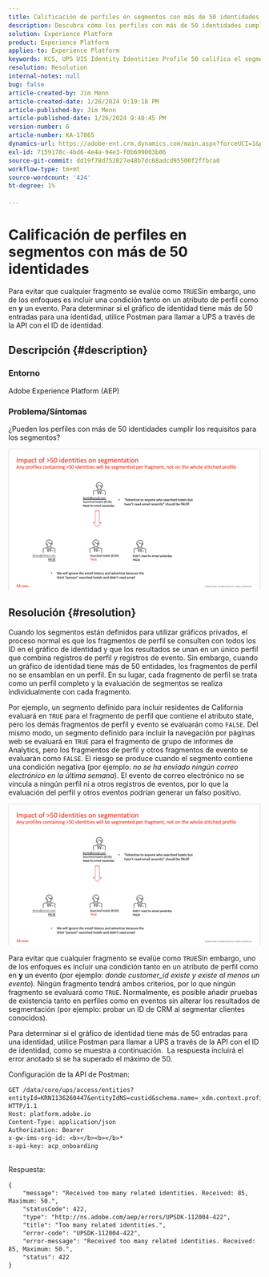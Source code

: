 ```yaml
---
title: Calificación de perfiles en segmentos con más de 50 identidades
description: Descubra cómo los perfiles con más de 50 identidades cumplen los requisitos para los segmentos de Adobe Experience Platform.
solution: Experience Platform
product: Experience Platform
applies-to: Experience Platform
keywords: KCS, UPS UIS Identity Identities Profile 50 califica el segmento, la calificación, Adobe Experience Platform, AEP, Cómo
resolution: Resolution
internal-notes: null
bug: false
article-created-by: Jim Menn
article-created-date: 1/26/2024 9:19:18 PM
article-published-by: Jim Menn
article-published-date: 1/26/2024 9:40:45 PM
version-number: 6
article-number: KA-17865
dynamics-url: https://adobe-ent.crm.dynamics.com/main.aspx?forceUCI=1&pagetype=entityrecord&etn=knowledgearticle&id=697b5c8d-90bc-ee11-a569-6045bd006268
exl-id: 7159178c-4bd6-4e4a-94e3-f0b699003b86
source-git-commit: dd19f78d752827e48b7dc68adcd95500f2ffbca0
workflow-type: tm+mt
source-wordcount: '424'
ht-degree: 1%

---
```


# Calificación de perfiles en segmentos con más de 50 identidades


Para evitar que cualquier fragmento se evalúe como `TRUE`Sin embargo, uno de los enfoques es incluir una condición tanto en un atributo de perfil como en <b>y</b> un evento. Para determinar si el gráfico de identidad tiene más de 50 entradas para una identidad, utilice Postman para llamar a UPS a través de la API con el ID de identidad.

## Descripción {#description}


### <b>Entorno</b>

Adobe Experience Platform (AEP)



### <b>Problema/Síntomas</b>

¿Pueden los perfiles con más de 50 identidades cumplir los requisitos para los segmentos?



![](assets/___6a7b5c8d-90bc-ee11-a569-6045bd006268___.png)






## Resolución {#resolution}


Cuando los segmentos están definidos para utilizar gráficos privados, el proceso normal es que los fragmentos de perfil se consulten con todos los ID en el gráfico de identidad y que los resultados se unan en un único perfil que combina registros de perfil y registros de evento. Sin embargo, cuando un gráfico de identidad tiene más de 50 entidades, los fragmentos de perfil no se ensamblan en un perfil. En su lugar, cada fragmento de perfil se trata como un perfil completo y la evaluación de segmentos se realiza individualmente con cada fragmento.

Por ejemplo, un segmento definido para incluir residentes de California evaluará en `TRUE` para el fragmento de perfil que contiene el atributo state, pero los demás fragmentos de perfil y evento se evaluarán como `FALSE`. Del mismo modo, un segmento definido para incluir la navegación por páginas web se evaluará en `TRUE` para el fragmento de grupo de informes de Analytics, pero los fragmentos de perfil y otros fragmentos de evento se evaluarán como `FALSE`. El riesgo se produce cuando el segmento contiene una condición negativa (por ejemplo: *no se ha enviado ningún correo electrónico en la última semana*). El evento de correo electrónico no se vincula a ningún perfil ni a otros registros de eventos, por lo que la evaluación del perfil y otros eventos podrían generar un falso positivo.

![](assets/6d02b7b2-cf7f-ec11-8d21-0022480aa950.png)

Para evitar que cualquier fragmento se evalúe como `TRUE`Sin embargo, uno de los enfoques es incluir una condición tanto en un atributo de perfil como en <b>y</b> un evento (por ejemplo: *donde customer_id existe y existe al menos un evento*)*.* Ningún fragmento tendrá ambos criterios, por lo que ningún fragmento se evaluará como `TRUE`. Normalmente, es posible añadir pruebas de existencia tanto en perfiles como en eventos sin alterar los resultados de segmentación (por ejemplo: probar un ID de CRM al segmentar clientes conocidos).

Para determinar si el gráfico de identidad tiene más de 50 entradas para una identidad, utilice Postman para llamar a UPS a través de la API con el ID de identidad, como se muestra a continuación.  La respuesta incluirá el error anotado si se ha superado el máximo de 50.

Configuración de la API de Postman:


```
GET /data/core/ups/access/entities?entityId=KRN1136260447&entityIdNS=custid&schema.name=_xdm.context.profile HTTP/1.1
Host: platform.adobe.io
Content-Type: application/json
Authorization: Bearer 
x-gw-ims-org-id: <b></b><b></b>*
x-api-key: acp_onboarding
```

<br>Respuesta:<br>

```
{
    "message": "Received too many related identities. Received: 85, Maximum: 50.",
    "statusCode": 422,
    "type": "http://ns.adobe.com/aep/errors/UPSDK-112004-422",
    "title": "Too many related identities.",
    "error-code": "UPSDK-112004-422",
    "error-message": "Received too many related identities. Received: 85, Maximum: 50.",
    "status": 422
}
```
